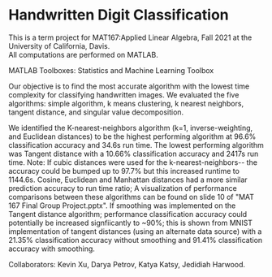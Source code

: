# Handwritten Digit Classification

This is a term project for MAT167:Applied Linear Algebra, Fall 2021 at the University of California, Davis.  
All computations are performed on MATLAB.

MATLAB Toolboxes: Statistics and Machine Learning Toolbox

Our objective is to find the most accurate algorithm with the lowest time complexity for classifying handwritten images. We evaluated the five algorithms: simple algorithm, k means clustering, k nearest neighbors, tangent distance, and singular value decomposition.

We identified the K-nearest-neighbors algorithm (k=1, inverse-weighting, and Euclidean distances) to be the highest performing algorithm at 96.6% classification accuracy and 34.6s run time. The lowest performing algorithm was Tangent distance with a 10.66% classification accuracy and 2417s run time. 
Note: 
If cubic distances were used for the k-nearest-neighbors-- the accuracy could be bumped up to 97.7% but this increased runtime to 1144.6s. Cosine, Euclidean and Manhattan distances had a more similar prediction accuracy to run time ratio; A visualization of performance comparisons between these algorithms can be found on slide 10 of "MAT 167 Final Group Project.pptx". 
If smoothing was implemented on the Tangent distance algorithm; performance classification accuracy could potentially be increased signfiicantly to ~90%; this is shown from MNIST implementation of tangent distances (using an alternate data source) with a 21.35% classification accuracy without smoothing and 91.41% classification accuracy with smoothing. 

Collaborators: Kevin Xu, Darya Petrov, Katya Katsy, Jedidiah Harwood.
